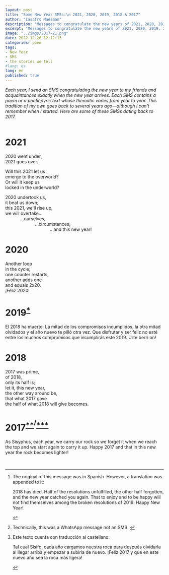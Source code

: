```yaml
---
layout: post
title: "Some New Year SMSs:\n 2021, 2020, 2019, 2018 & 2017"
author: "Iasafro Maesman"
description: "Messages to congratulate the new years of 2021, 2020, 2019, 2018 and 2017."
excerpt: "Messages to congratulate the new years of 2021, 2020, 2019, 2018 and 2017."
image: "../imgs/2017-21.png"
date: 2022-12-26 12:12:13
categories: poem
tags:
- New Year
- SMS
- the stories we tell
#lang: es
lang: en
published: true
---
```


<div class="jumbotron abstract" style="font-style: italic;">
Each year, I send an SMS congratulating the new year to my friends and acquaintances exactly when the new year arrives. Each SMS contains a poem or a poetic/lyric text whose thematic varies from year to year. This tradition of my own goes back to several years ago—although I can't remember when I started. Here are some of these SMSs dating back to 2017.
</div>
<br/>

# 2021

2020 went under,  
2021 goes over.

Will this 2021 let us  
emerge to the overworld?  
Or will it keep us  
locked in the underworld?

2020 undertook us,  
it beat us down;  
this 2021, we'll rise up,  
we will overtake...  
&nbsp;&nbsp;&nbsp;&nbsp;&nbsp;&nbsp;&nbsp;&nbsp;&nbsp;&nbsp;&nbsp;&nbsp;...ourselves,  
&nbsp;&nbsp;&nbsp;&nbsp;&nbsp;&nbsp;&nbsp;&nbsp;&nbsp;&nbsp;&nbsp;&nbsp;&nbsp;&nbsp;&nbsp;&nbsp;&nbsp;&nbsp;&nbsp;&nbsp;&nbsp;&nbsp;&nbsp;&nbsp;...circumstances,  
&nbsp;&nbsp;&nbsp;&nbsp;&nbsp;&nbsp;&nbsp;&nbsp;&nbsp;&nbsp;&nbsp;&nbsp;&nbsp;&nbsp;&nbsp;&nbsp;&nbsp;&nbsp;&nbsp;&nbsp;&nbsp;&nbsp;&nbsp;&nbsp;&nbsp;&nbsp;&nbsp;&nbsp;&nbsp;&nbsp;&nbsp;&nbsp;&nbsp;&nbsp;&nbsp;&nbsp;...and this new year!

# 2020

Another loop  
in the cycle;  
one counter restarts,  
another adds one  
and equals 2x20.  
¡Feliz 2020!

# 2019<sup id="fnref:1"><a href="#fn:1" class="footnote-ref" role="doc-noteref">\*</a></sup>

El 2018 ha muerto. La mitad de los compromisos incumplidos, la otra mitad olvidados y el año nuevo te pilló otra vez. Que disfrutar y ser feliz no esté entre los muchos compromisos que incumplirás este 2019. Urte berri on!

# 2018

2017 was prime,  
of 2018,  
only its half is;  
let it, this new year,  
the other way around be,  
that what 2017 gave  
the half of what 2018 will give becomes.

# 2017<sup id="fnref:2"><a href="#fn:2" class="footnote-ref" role="doc-noteref">\*\*</a><sup>/</sup><a href="#fn:3" class="footnote-ref" role="doc-noteref">\*\*\*</a></sup>

As Sisyphus, each year, we carry our rock so we forget it when we reach the top and we start again to carry it up. Happy 2017 and that in this new year the rock becomes lighter!

<br/>

***
<div class="footnotes" role="doc-endnotes">
<ol>

<li id="fn:1" role="doc-endnote" style="list-style-type:\*;">
<p>The original of this message was in Spanish. However, a translation was appended to it:</p>
<p>2018 has died. Half of the resolutions unfulfilled, the other half forgotten, and the new year catched you again. That to enjoy and to be happy will not find themselves among the broken resolutions of 2019. Happy New Year!</p>
<p><a href="#fnref:1" class="footnote-backref" role="doc-backlink">&#8617;</a></p>
</li>

<li id="fn:2" role="doc-endnote" style="list-style-type:\*\*;">
<p>Technically, this was a WhatsApp message not an SMS.
<a href="#fnref:2" class="footnote-backref" role="doc-backlink">&#8617;</a></p>
</li>

<li id="fn:3" role="doc-endnote" style="list-style-type:\*\*\*;">
<p>Este texto cuenta con traducción al castellano:</p>
<p>Tal cual Sísifo, cada año cargamos nuestra roca para después olvidarla al llegar arriba y empezar a subirla de nuevo. ¡Feliz 2017 y que en este nuevo año sea la roca m&aacute;s ligera!</p>
<p><a href="#fnref:2" class="footnote-backref" role="doc-backlink">&#8617;</a></p>
</li>


</ol>
</div>
